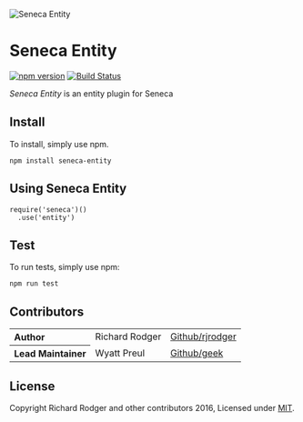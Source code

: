 ![Seneca Entity](http://senecajs.org/files/assets/seneca-logo.png)

# Seneca Entity
[![npm version][npm-badge]][npm-url]
[![Build Status][travis-badge]][travis-url]

_Seneca Entity_ is an entity plugin for Seneca

## Install
To install, simply use npm.

```
npm install seneca-entity
```
## Using Seneca Entity

```
require('seneca')()
  .use('entity')
```

## Test
To run tests, simply use npm:

```
npm run test
```
## Contributors
<table><tbody>
<tr><th align="left">Author</th><td>Richard Rodger</td><td><a href="https://github.com/rjrodger">Github/rjrodger</a></td></tr>
<tr><th align="left">Lead Maintainer</th><td>Wyatt Preul</td><td><a href="https://github.com/geek">Github/geek</a></td></tr>
</tbody></table>

## License
Copyright Richard Rodger and other contributors 2016, Licensed under [MIT][].

[travis-badge]: https://travis-ci.org/senecajs/seneca-entity.svg
[travis-url]: https://travis-ci.org/senecajs/seneca-entity
[npm-badge]: https://badge.fury.io/js/seneca-entity.svg
[npm-url]: https://badge.fury.io/js/seneca-entity

[MIT]: ./LICENSE

